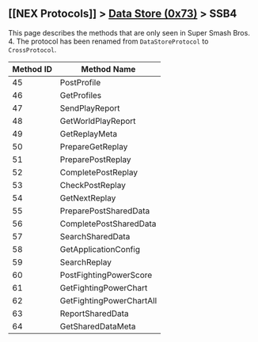 ## [[NEX Protocols]] > [Data Store (0x73)](Data-Store-Protocol) > SSB4

This page describes the methods that are only seen in Super Smash Bros. 4. The protocol has been renamed from `DataStoreProtocol` to `CrossProtocol`.

| Method ID | Method Name |
| --- | --- |
| 45 | PostProfile |
| 46 | GetProfiles |
| 47 | SendPlayReport |
| 48 | GetWorldPlayReport |
| 49 | GetReplayMeta |
| 50 | PrepareGetReplay |
| 51 | PreparePostReplay |
| 52 | CompletePostReplay |
| 53 | CheckPostReplay |
| 54 | GetNextReplay |
| 55 | PreparePostSharedData |
| 56 | CompletePostSharedData |
| 57 | SearchSharedData |
| 58 | GetApplicationConfig |
| 59 | SearchReplay |
| 60 | PostFightingPowerScore |
| 61 | GetFightingPowerChart |
| 62 | GetFightingPowerChartAll |
| 63 | ReportSharedData |
| 64 | GetSharedDataMeta |